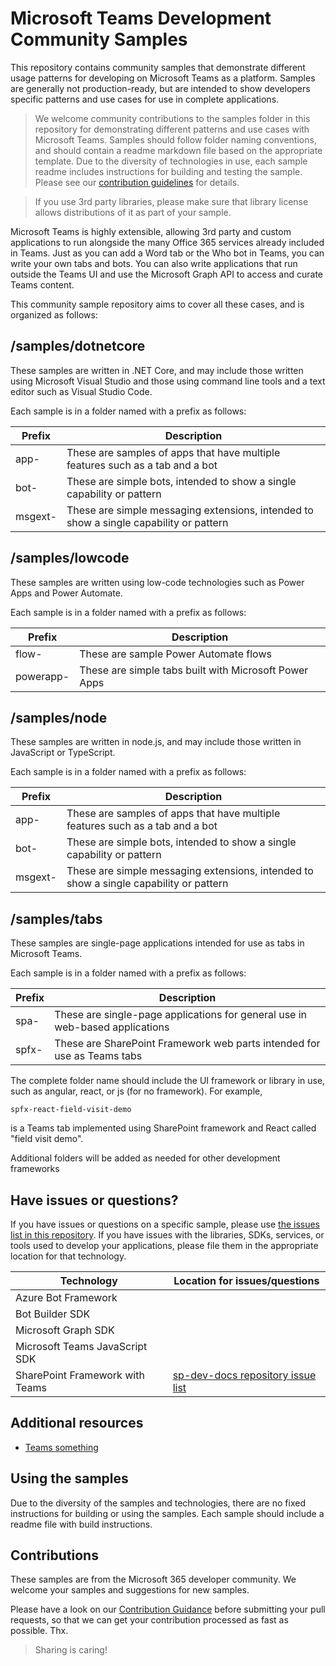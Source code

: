 # Microsoft Teams Development Community Samples

This repository contains community samples that demonstrate different usage patterns for developing on Microsoft Teams as a platform. Samples are generally not production-ready, but are intended to show developers specific patterns and use cases for use in complete applications.

> We welcome community contributions to the samples folder in this repository for demonstrating different patterns and use cases with Microsoft Teams. Samples should follow folder naming conventions, and should contain a readme markdown file based on the appropriate template. Due to the diversity of technologies in use, each sample readme includes instructions for building and testing the sample. Please see our [contribution guidelines](#) for details.

> If you use 3rd party libraries, please make sure that library license allows distributions of it as part of your sample.

Microsoft Teams is highly extensible, allowing 3rd party and custom applications to run alongside the many Office 365 services already included in Teams. Just as you can add a Word tab or the Who bot in Teams, you can write your own tabs and bots. You can also write applications that run outside the Teams UI and use the Microsoft Graph API to access and curate Teams content.

This community sample repository aims to cover all these cases, and is organized as follows:

## /samples/dotnetcore

These samples are written in .NET Core, and may include those written using Microsoft Visual Studio and those using command line tools and a text editor such as Visual Studio Code. 

Each sample is in a folder named with a prefix as follows:

| Prefix | Description |
| --- | --- |
| app- | These are samples of apps that have multiple features such as a tab and a bot |
| bot- | These are simple bots, intended to show a single capability or pattern |
| msgext- | These are simple messaging extensions, intended to show a single capability or pattern |

## /samples/lowcode

These samples are written using low-code technologies such as Power Apps and Power Automate.

Each sample is in a folder named with a prefix as follows:

| Prefix | Description |
| --- | --- |
| flow- | These are sample Power Automate flows |
| powerapp- | These are simple tabs built with Microsoft Power Apps |

## /samples/node

These samples are written in node.js, and may include those written in JavaScript or TypeScript. 

Each sample is in a folder named with a prefix as follows:

| Prefix | Description |
| --- | --- |
| app- | These are samples of apps that have multiple features such as a tab and a bot |
| bot- | These are simple bots, intended to show a single capability or pattern |
| msgext- | These are simple messaging extensions, intended to show a single capability or pattern |

## /samples/tabs

These samples are single-page applications intended for use as tabs in Microsoft Teams. 

Each sample is in a folder named with a prefix as follows:

| Prefix | Description |
| --- | --- |
| spa- | These are single-page applications for general use in web-based applications |
| spfx- | These are SharePoint Framework web parts intended for use as Teams tabs |

The complete folder name should include the UI framework or library in use, such as angular, react, or js (for no framework). For example,

    spfx-react-field-visit-demo

is a Teams tab implemented using SharePoint framework and React called "field visit demo".

Additional folders will be added as needed for other development frameworks

## Have issues or questions?

If you have issues or questions on a specific sample, please use [the issues list in this repository](#).
If you have issues with the libraries, SDKs, services, or tools used to develop your applications, please file them in the appropriate location for that technology.

| Technology | Location for issues/questions |
| --- | --- |
| Azure Bot Framework | |
| Bot Builder SDK |  |
| Microsoft Graph SDK | |
| Microsoft Teams JavaScript SDK | |
| SharePoint Framework with Teams | [sp-dev-docs repository issue list](https://github.com/SharePoint/sp-dev-docs/issues) |


## Additional resources


* [Teams something](#)

## Using the samples

Due to the diversity of the samples and technologies, there are no fixed instructions for building or using the samples. Each sample should include a readme file with build instructions.


## Contributions

These samples are from the Microsoft 365 developer community. We welcome your samples and suggestions for new samples. 

Please have a look on our [Contribution Guidance](./.github/CONTRIBUTING.md) before submitting your pull requests, so that we can get your contribution processed as fast as possible. Thx.

> Sharing is caring!